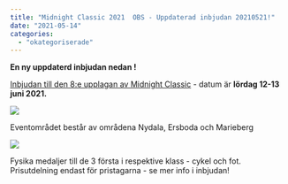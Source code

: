 ```yaml
---
title: "Midnight Classic 2021  OBS - Uppdaterad inbjudan 20210521!"
date: "2021-05-14"
categories: 
  - "okategoriserade"
---
```


**En ny uppdaterd inbjudan nedan !**

[Inbjudan till den 8:e upplagan av Midnight Classic](http://www.turfvasterbotten.se/wp-content/uploads/2021/05/inbjudan-till-midnight-classic-2021-1.pdf) [](https://turfvasterbotten.files.wordpress.com/2021/05/inbjudan-till-midnight-classic-2021.pdf)\- datum är **lördag 12-13 juni 2021.**

![](http://www.turfvasterbotten.se/wp-content/uploads/2020/06/tc3a4vlingsomrc3a5det.jpg?w=540)

Eventområdet består av områdena Nydala, Ersboda och Marieberg

![](http://www.turfvasterbotten.se/wp-content/uploads/2020/06/medaljerna.jpg?w=1024)

Fysika medaljer till de 3 första i respektive klass - cykel och fot. Prisutdelning endast för pristagarna - se mer info i inbjudan!
